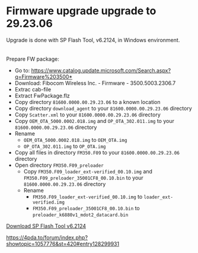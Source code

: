 # Firmware upgrade upgrade to 29.23.06

Upgrade is done with SP Flash Tool, v6.2124, in Windows environment.\
\
\
Prepare FW package:
- Go to: <https://www.catalog.update.microsoft.com/Search.aspx?q=Firmware%203500*>
- Download: Fibocom Wireless Inc. - Firmware - 3500.5003.2306.7
- Extrac cab-file
- Extract FwPackage.flz
- Copy directory `81600.0000.00.29.23.06` to a known location
- Copy directory `download_agent` to your `81600.0000.00.29.23.06` directory
- Copy `Scatter.xml` to your `81600.0000.00.29.23.06` directory
- Copy `OEM_OTA_5000.0002.018.img` and `OP_OTA_302.011.img` to your `81600.0000.00.29.23.06` directory
- Rename
  - `OEM_OTA_5000.0002.018.img` to `OEM_OTA.img`
  - `OP_OTA_302.011.img` to `OP_OTA.img`
- Copy all files in directory `FM350.F09` to your `81600.0000.00.29.23.06` directory
- Open directory `FM350.F09_preloader`
  - Copy `FM350.F09_loader_ext-verified_00.10.img` and `FM350.F09_preloader_35001CF8_00.10.bin` to your `81600.0000.00.29.23.06` directory
  - Rename
    - `FM350.F09_loader_ext-verified_00.10.img` to `loader_ext-verified.img`
    - `FM350.F09_preloader_35001CF8_00.10.bin` to `preloader_k6880v1_mdot2_datacard.bin`



[Download SP Flash Tool v6.2124](https://spflashtools.com/windows/sp-flash-tool-v6-2124)

https://4pda.to/forum/index.php?showtopic=1057776&st=420#entry128299931

